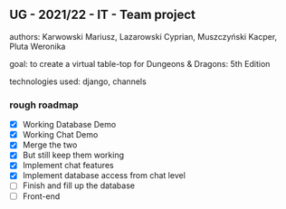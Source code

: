 ## UG - 2021/22 - IT - Team project

authors: Karwowski Mariusz, Lazarowski Cyprian, Muszczyński Kacper, Pluta Weronika

goal: to create a virtual table-top for Dungeons & Dragons: 5th Edition

technologies used: django, channels

### rough roadmap

- [x] Working Database Demo
- [x] Working Chat Demo
- [x] Merge the two
- [x] But still keep them working
- [x] Implement chat features
- [x] Implement database access from chat level
- [ ] Finish and fill up the database
- [ ] Front-end